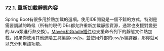 ### 72.1. 重新加載靜態內容

Spring Boot有很多用於熱加載的選項。使用IDE開發是一個不錯的方式，特別是需要調試的時候（所有的現代IDEs都允許重新加載靜態資源，通常也支援對變更的Java類進行熱交換）。[Maven和Gradle插件](http://docs.spring.io/spring-boot/docs/current-SNAPSHOT/reference/htmlsingle/#build-tool-plugins)也支援命令列下的靜態文件熱加載。如果你使用其他進階工具編寫css/js，並使用外部的css/js編譯器，那你就可以充分利用該功能。
